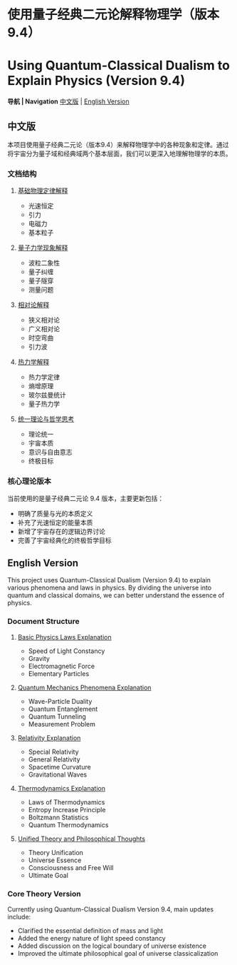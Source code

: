 # 使用量子经典二元论解释物理学（版本9.4）
# Using Quantum-Classical Dualism to Explain Physics (Version 9.4)

**导航 | Navigation**
[中文版](#中文版) | [English Version](#english-version)

## 中文版

本项目使用量子经典二元论（版本9.4）来解释物理学中的各种现象和定律。通过将宇宙分为量子域和经典域两个基本层面，我们可以更深入地理解物理学的本质。

### 文档结构

1. [基础物理定律解释](part1_basic_physics.md)
   - 光速恒定
   - 引力
   - 电磁力
   - 基本粒子

2. [量子力学现象解释](part2_quantum_mechanics.md)
   - 波粒二象性
   - 量子纠缠
   - 量子隧穿
   - 测量问题

3. [相对论解释](part3_relativity.md)
   - 狭义相对论
   - 广义相对论
   - 时空弯曲
   - 引力波

4. [热力学解释](part4_thermodynamics.md)
   - 热力学定律
   - 熵增原理
   - 玻尔兹曼统计
   - 量子热力学

5. [统一理论与哲学思考](part5_unified_theory.md)
   - 理论统一
   - 宇宙本质
   - 意识与自由意志
   - 终极目标

### 核心理论版本

当前使用的是量子经典二元论 9.4 版本，主要更新包括：
- 明确了质量与光的本质定义
- 补充了光速恒定的能量本质
- 新增了宇宙存在的逻辑边界讨论
- 完善了宇宙经典化的终极哲学目标

## English Version

This project uses Quantum-Classical Dualism (Version 9.4) to explain various phenomena and laws in physics. By dividing the universe into quantum and classical domains, we can better understand the essence of physics.

### Document Structure

1. [Basic Physics Laws Explanation](part1_basic_physics.md)
   - Speed of Light Constancy
   - Gravity
   - Electromagnetic Force
   - Elementary Particles

2. [Quantum Mechanics Phenomena Explanation](part2_quantum_mechanics.md)
   - Wave-Particle Duality
   - Quantum Entanglement
   - Quantum Tunneling
   - Measurement Problem

3. [Relativity Explanation](part3_relativity.md)
   - Special Relativity
   - General Relativity
   - Spacetime Curvature
   - Gravitational Waves

4. [Thermodynamics Explanation](part4_thermodynamics.md)
   - Laws of Thermodynamics
   - Entropy Increase Principle
   - Boltzmann Statistics
   - Quantum Thermodynamics

5. [Unified Theory and Philosophical Thoughts](part5_unified_theory.md)
   - Theory Unification
   - Universe Essence
   - Consciousness and Free Will
   - Ultimate Goal

### Core Theory Version

Currently using Quantum-Classical Dualism Version 9.4, main updates include:
- Clarified the essential definition of mass and light
- Added the energy nature of light speed constancy
- Added discussion on the logical boundary of universe existence
- Improved the ultimate philosophical goal of universe classicalization